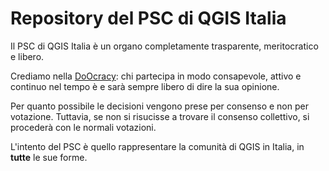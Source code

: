 # Repository del PSC di QGIS Italia

Il PSC di QGIS Italia è un organo completamente trasparente,
meritocratico e libero.

Crediamo nella [DoOcracy](https://communitywiki.org/wiki/DoOcracy):
chi partecipa in modo consapevole, attivo e continuo nel tempo è e
sarà sempre libero di dire la sua opinione. 

Per quanto possibile le decisioni vengono prese per consenso e non
per votazione. Tuttavia, se non si risucisse a trovare il consenso
collettivo, si procederà con le normali votazioni.

L'intento del PSC è quello rappresentare la comunità di QGIS in Italia,
in **tutte** le sue forme.
